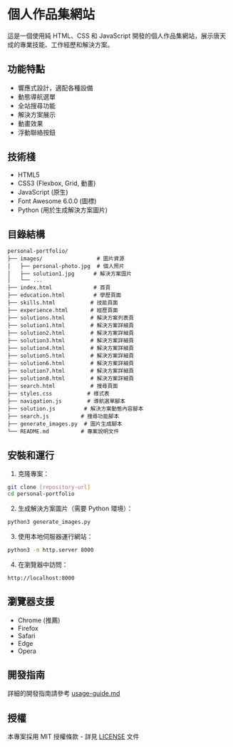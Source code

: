 # 個人作品集網站

這是一個使用純 HTML、CSS 和 JavaScript 開發的個人作品集網站，展示唐天成的專業技能、工作經歷和解決方案。

## 功能特點

- 響應式設計，適配各種設備
- 動態導航選單
- 全站搜尋功能
- 解決方案展示
- 動畫效果
- 浮動聯絡按鈕

## 技術棧

- HTML5
- CSS3 (Flexbox, Grid, 動畫)
- JavaScript (原生)
- Font Awesome 6.0.0 (圖標)
- Python (用於生成解決方案圖片)

## 目錄結構

```
personal-portfolio/
├── images/                 # 圖片資源
│   ├── personal-photo.jpg  # 個人照片
│   ├── solution1.jpg      # 解決方案圖片
│   └── ...
├── index.html             # 首頁
├── education.html         # 學歷頁面
├── skills.html           # 技能頁面
├── experience.html       # 經歷頁面
├── solutions.html        # 解決方案列表頁
├── solution1.html        # 解決方案詳細頁
├── solution2.html        # 解決方案詳細頁
├── solution3.html        # 解決方案詳細頁
├── solution4.html        # 解決方案詳細頁
├── solution5.html        # 解決方案詳細頁
├── solution6.html        # 解決方案詳細頁
├── solution7.html        # 解決方案詳細頁
├── solution8.html        # 解決方案詳細頁
├── search.html           # 搜尋頁面
├── styles.css           # 樣式表
├── navigation.js        # 導航選單腳本
├── solution.js         # 解決方案動態內容腳本
├── search.js          # 搜尋功能腳本
├── generate_images.py  # 圖片生成腳本
└── README.md          # 專案說明文件
```

## 安裝和運行

1. 克隆專案：
```bash
git clone [repository-url]
cd personal-portfolio
```

2. 生成解決方案圖片（需要 Python 環境）：
```bash
python3 generate_images.py
```

3. 使用本地伺服器運行網站：
```bash
python3 -m http.server 8000
```

4. 在瀏覽器中訪問：
```
http://localhost:8000
```

## 瀏覽器支援

- Chrome (推薦)
- Firefox
- Safari
- Edge
- Opera

## 開發指南

詳細的開發指南請參考 [usage-guide.md](usage-guide.md)

## 授權

本專案採用 MIT 授權條款 - 詳見 [LICENSE](LICENSE) 文件 